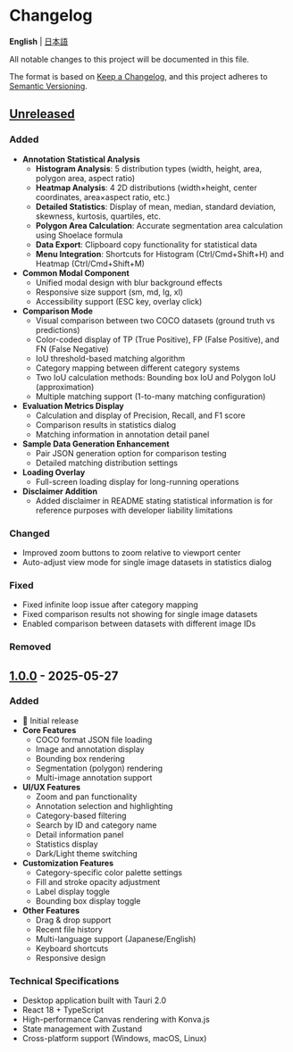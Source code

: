 # Changelog

**English** | [日本語](./CHANGELOG.md)

All notable changes to this project will be documented in this file.

The format is based on [Keep a Changelog](https://keepachangelog.com/en/1.0.0/),
and this project adheres to [Semantic Versioning](https://semver.org/spec/v2.0.0.html).

## [Unreleased]

### Added

- **Annotation Statistical Analysis**
  - **Histogram Analysis**: 5 distribution types (width, height, area, polygon area, aspect ratio)
  - **Heatmap Analysis**: 4 2D distributions (width×height, center coordinates, area×aspect ratio, etc.)
  - **Detailed Statistics**: Display of mean, median, standard deviation, skewness, kurtosis, quartiles, etc.
  - **Polygon Area Calculation**: Accurate segmentation area calculation using Shoelace formula
  - **Data Export**: Clipboard copy functionality for statistical data
  - **Menu Integration**: Shortcuts for Histogram (Ctrl/Cmd+Shift+H) and Heatmap (Ctrl/Cmd+Shift+M)
- **Common Modal Component**
  - Unified modal design with blur background effects
  - Responsive size support (sm, md, lg, xl)
  - Accessibility support (ESC key, overlay click)
- **Comparison Mode**
  - Visual comparison between two COCO datasets (ground truth vs predictions)
  - Color-coded display of TP (True Positive), FP (False Positive), and FN (False Negative)
  - IoU threshold-based matching algorithm
  - Category mapping between different category systems
  - Two IoU calculation methods: Bounding box IoU and Polygon IoU (approximation)
  - Multiple matching support (1-to-many matching configuration)
- **Evaluation Metrics Display**
  - Calculation and display of Precision, Recall, and F1 score
  - Comparison results in statistics dialog
  - Matching information in annotation detail panel
- **Sample Data Generation Enhancement**
  - Pair JSON generation option for comparison testing
  - Detailed matching distribution settings
- **Loading Overlay**
  - Full-screen loading display for long-running operations
- **Disclaimer Addition**
  - Added disclaimer in README stating statistical information is for reference purposes with developer liability limitations

### Changed

- Improved zoom buttons to zoom relative to viewport center
- Auto-adjust view mode for single image datasets in statistics dialog

### Fixed

- Fixed infinite loop issue after category mapping
- Fixed comparison results not showing for single image datasets
- Enabled comparison between datasets with different image IDs

### Removed

## [1.0.0] - 2025-05-27

### Added

- 🎉 Initial release
- **Core Features**
  - COCO format JSON file loading
  - Image and annotation display
  - Bounding box rendering
  - Segmentation (polygon) rendering
  - Multi-image annotation support
- **UI/UX Features**
  - Zoom and pan functionality
  - Annotation selection and highlighting
  - Category-based filtering
  - Search by ID and category name
  - Detail information panel
  - Statistics display
  - Dark/Light theme switching
- **Customization Features**
  - Category-specific color palette settings
  - Fill and stroke opacity adjustment
  - Label display toggle
  - Bounding box display toggle
- **Other Features**
  - Drag & drop support
  - Recent file history
  - Multi-language support (Japanese/English)
  - Keyboard shortcuts
  - Responsive design

### Technical Specifications

- Desktop application built with Tauri 2.0
- React 18 + TypeScript
- High-performance Canvas rendering with Konva.js
- State management with Zustand
- Cross-platform support (Windows, macOS, Linux)

[Unreleased]: https://github.com/tact-software/coav/compare/v1.0.0...HEAD
[1.0.0]: https://github.com/tact-software/coav/releases/tag/v1.0.0
